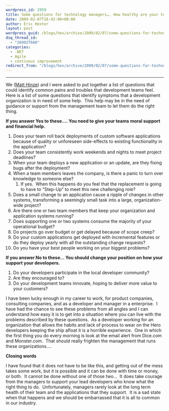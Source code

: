 ```yaml
---
wordpress_id: 2959
title: Some questions for technology managers…. How healthy are your teams?
date: 2009-02-07T16:42:00+00:00
author: Eric Hexter
layout: post
wordpress_guid: /blogs/hex/archive/2009/02/07/some-questions-for-technology-mangers-how-healthy-are-your-teams.aspx
dsq_thread_id:
  - "269927660"
categories:
  - .NET
  - Agile
  - continous improvement
redirect_from: "/blogs/hex/archive/2009/02/07/some-questions-for-technology-mangers-how-healthy-are-your-teams.aspx/"
---
```

****

We (<a href="http://mhinze.com/" target="_blank">Matt Hinze</a>) and I were asked to put together a list of questions that could identify common pains and troubles that development teams feel.&nbsp; Here is a list of some questions that identify symptoms that a development organization is in need of some help.&nbsp; This help may be in the need of guidance or support from the management team to let them do the right thing. 

**If you answer Yes to these&hellip;. You need to give your teams moral support and financial help.**

  1. Does your team roll back deployments of custom software applications because of quality or unforeseen side-effects to existing functionality in the application?
  2. Does your team consistently work weekends and nights to meet project deadlines? 
  3. When your team deploys a new application or an update, are they fixing bugs after the deployment? 
  4. When a team members leaves the company, is there a panic to turn over knowledge to someone else? 
      1. If yes.&nbsp; When this happens do you feel that the replacement is going to have to &#8220;Step-Up&#8221; to meet this new challenging role?&nbsp; 
  5. Does a small change to an application cause a ripple of changes in other systems, transforming a seemingly small task into a large, organization-wide project?
  6. Are there one or two team members that keep your organization and application systems running?
  7. Does supporting one or two systems consume the majority of your operational budget?
  8. Do projects go over budget or get delayed because of scope creep?
  9. Do your custom applications get deployed with incremental features or do they deploy yearly with all the outstanding change requests? 
 10. Do you have your best people working on your biggest problems?

**If you answer No to these&hellip; You should change your position on how your support your developers.**

  1. Do your developers participate in the local developer community?
  2. Are they encouraged to?
  3. Do your development teams innovate, hoping to deliver more value to your customers?

I have been lucky enough in my career to work, for product companies, consulting companies, and as a developer and manager in a enterprise.&nbsp; I have had the chance to see these problems from all angles and I can understand how easy it is to get into a situation where you can live with the problems described by these questions.&nbsp; As a developer working for an organization that allows the habits and lack of process to wear on the Hero developers keeping the ship afloat it is a horrible experience.&nbsp; One in which the first thing you do every morning is look at the email alert from Dice.com and Monster.com.&nbsp; That should really frighten the management that runs these organizations&hellip;.

**Closing words**

I have found that it does not have to be like this, and getting out of the mess takes some work, but it is possible and it can be done with time or money, or both.&nbsp; It cannot be done without one of those two&hellip;&nbsp; It does take courage from the managers to support your lead developers who know what the right thing to do.&nbsp; Unfortunately, managers rarely look at the long term health of their team and the applications that they support.&nbsp; It is a sad state when that happens and we should be embarrassed that it is all to common in our industry.